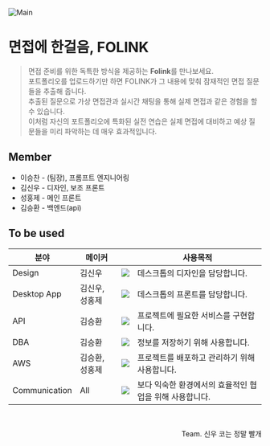 ![Main](https://github.com/user-attachments/assets/1daf82ad-22d6-4977-8018-59614274ff68)

# 면접에 한걸음, FOLINK
> 면접 준비를 위한 독특한 방식을 제공하는 **Folink**를 만나보세요.   
> 포트폴리오를 업로드하기만 하면 FOLINK가 그 내용에 맞춰 잠재적인 면접 질문들을 추출해 줍니다.   
> 추출된 질문으로 가상 면접관과 실시간 채팅을 통해 실제 면접과 같은 경험을 할 수 있습니다.   
> 이처럼 자신의 포트폴리오에 특화된 실전 연습은 실제 면접에 대비하고 예상 질문들을 미리 파악하는 데 매우 효과적입니다.

## Member
* 이승찬 - (팀장), 프롬프트 엔지니어링 
* 김신우 - 디자인, 보조 프론트
* 성홍제 - 메인 프론트
* 김승환 - 백엔드(api)

## To be used
| 분야 | 메이커 |  | 사용목적 |
| ------------- | ---------------------- | -------------------------- | ---------------- |
| Design  | 김신우 | <img src="https://img.shields.io/badge/figma-F24E1E?style=flat-square&logo=figma&logoColor=white"/> | 데스크톱의 디자인을 담당합니다. |
| Desktop App | 김신우, 성홍제 |<img src="https://img.shields.io/badge/React-61DAFB?style=flat-square&logo=React&logoColor=white"/> | 데스크톱의 프론트를 담당합니다. |
| API | 김승환 | <img src="https://img.shields.io/badge/NestJS-E0234E?style=flat-square&logo=NestJS&logoColor=white"/> | 프로젝트에 필요한 서비스를 구현합니다. |
| DBA | 김승환  | <img src="https://img.shields.io/badge/PostgreSQL-4169E1?style=flat-square&logo=PostgreSQL&logoColor=white"/> | 정보를 저장하기 위해 사용합니다. |
| AWS | 김승환, 성홍제 | <img src="https://img.shields.io/badge/aws-232F3E?style=flat-square&logo=amazonwebservices&logoColor=white"/> | 프로젝트를 배포하고 관리하기 위해 사용합니다. |
| Communication | All | <img src="https://img.shields.io/badge/Discord-5865F2?style=flat-square&logo=Discord&logoColor=white"/> | 보다 익숙한 환경에서의 효율적인 협업을 위해 사용합니다. |

<br/>

<p align="right">Team. 신우 코는 정말 빨개</p>
